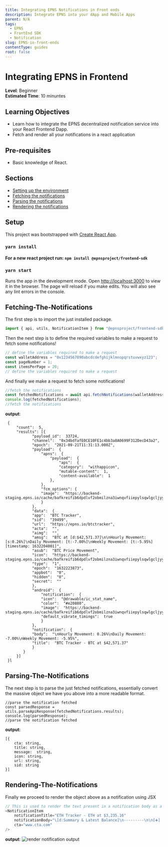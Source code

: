 ```yaml
---
title: Integrating EPNS Notifications in Front ends
description: Integrate EPNS into your dApp and Mobile Apps
parent: N/A
tags:
  - EPNS
  - FrontEnd SDK
  - Notification
slug: EPNS-in-front-ends
contentType: guides
root: false
---
```

# Integrating EPNS in Frontend
**Level**: Beginner  
**Estimated Time**: 10 minuntes

## Learning Objectives

- Learn how to integrate the EPNS decentralized notification service into your React Frontend Dapp.
- Fetch and render all your notifications in a react application

## Pre-requisites

- Basic knowledge of React.

## Sections
- [Setting up the environment](#setup)
- [Fetching the notifications](#fetching-the-notifications)
- [Parsing the notifications](#parsing-the-notifications)
- [Rendering the notifications](#rendering-the-notifications)

## Setup

This project was bootstrapped with [Create React App](https://github.com/facebook/create-react-app).

### `yarn install` 

#### For a new react project run:    `npm install @epnsproject/frontend-sdk` 

### `yarn start`

Runs the app in the development mode.
Open [http://localhost:3000](http://localhost:3000) to view it in the browser.
The page will reload if you make edits.
You will also see any lint errors in the console.



## Fetching-The-Notifications
The first step is to import the just installed package.
```javascript
import { api, utils, NotificationItem } from "@epnsproject/frontend-sdk"
```

Then the next step is to define the required variables to make a request to fetch some notifications!
```javascript
// define the variables required to make a request
const walletAddress = "0x1234567890abcdcdefghijklmnopqrstuvwxyz123";
const pageNumber = 1;
const itemsPerPage = 20;
// define the variables required to make a request
```
And finally we make a request to fetch some notifications!
```javascript
//fetch the notifications
const fetchedNotifications = await api.fetchNotifications(walletAddress, itemsPerPage, pageNumber)
console.log(fetchedNotifications);
//fetch the notifications
```
**output**:
```
 {
	 "count":  5,
	 "results": [{
			"payload_id":  33724,
			"channel":  "0x34bdfafE0CE10FE1c4bb3a8A0699F312DecD43a2",
			"epoch":  "2021-09-21T11:31:13.000Z",
			"payload":  {
				"apns":  {
					"payload":  {
						"aps":  {
						"category":  "withappicon",
						"mutable-content":  1,
						"content-available":  1
					},	
				},
				"fcm_options": {
				"image":  "https://backend-staging.epns.io/cache/bafkreifib6dpdlvf2obmilzna3iwnqvfiiepylsqwlgcljyyzt7axpng5q.jpg"
				}
			},
			"data":  {
			"app":  "BTC Tracker",
			"sid":  "39499",
			"url":  "https://epns.io/btctracker",
			"acta":  "",
			"aimg":  "",
			"amsg":  "BTC at [d:$42,571.37]\n\nHourly Movement: [s:0.26%]\nDaily Movement: [t:-7.00%]\nWeekly Movement: [t:-5.95%][timestamp: 1632204001]",
			"asub":  "BTC Price Movement",
			"icon":  "https://backend-staging.epns.io/cache/bafkreifib6dpdlvf2obmilzna3iwnqvfiiepylsqwlgcljyyzt7axpng5q.jpg",
			"type":  "1",
			"epoch":  "1632223873",
			"appbot":  "0",
			"hidden":  "0",
			"secret":  ""
			},
			"android":  {
				"notification":  {
				"icon":  "@drawable/ic_stat_name",
				"color":  "#e20880",
				"image":  "https://backend-staging.epns.io/cache/bafkreifib6dpdlvf2obmilzna3iwnqvfiiepylsqwlgcljyyzt7axpng5q.jpg",
				"default_vibrate_timings":  true
				}
			},
			"notification":  {
			"body":  "\nHourly Movement: 0.26%\nDaily Movement: -7.00%\nWeekly Movement: -5.95%",
			"title":  "BTC Tracker - BTC at $42,571.37"
			}
		}
	 }]
 }l
```

## Parsing-The-Notifications

The next step is to parse the just fetched notifications, essentially convert the massive object we have you above into a more readable format.
```
//parse the notification fetched
const parsedResponse = utils.parseApiResponse(fetchedNotifications.results);
console.log(parsedResponse);
//parse the notification fetched
```

**output**:
```
[{
	cta: string,
	title: string,
	message:  string,
	icon: string,
	url: string,
	sid: string
}]
```


## Rendering-The-Notifications
Finally we proceed to render the object above as a notification using JSX
```javascript
// This is used to render the text present in a notification body as a JSX element
<NotificationItem
	notificationTitle="ETH Tracker - ETH at $3,235.16"
	notificationBody="\[d:Summary & Latest Balance]\n---------\n\n[➕] [d:ETH: ] [b:2.961] [t:ETH] [[dg:+-0.000 ETH]][timestamp: 1630069200]"
	cta="www.cta.com"
/>
```
 **output**:
 ![render notification output](https://res.cloudinary.com/xand6r/image/upload/v1632235676/Screenshot_2021-09-21_at_15.44.49_s6vfta.png)
